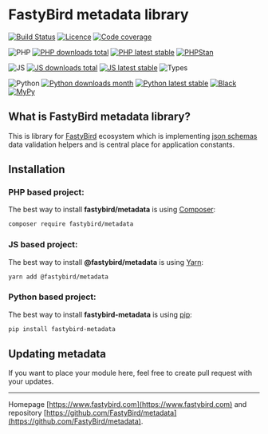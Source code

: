 # FastyBird metadata library

[![Build Status](https://badgen.net/github/checks/FastyBird/metadata/master?cache=300&style=flat-square)](https://github.com/FastyBird/metadata/actions)
[![Licence](https://badgen.net/github/license/FastyBird/metadata?cache=300&style=flat-square)](https://github.com/FastyBird/metadata/blob/master/LICENSE.md)
[![Code coverage](https://badgen.net/coveralls/c/github/FastyBird/metadata?cache=300&style=flat-square)](https://coveralls.io/r/FastyBird/metadata)

![PHP](https://badgen.net/packagist/php/FastyBird/metadata?cache=300&style=flat-square)
[![PHP downloads total](https://badgen.net/packagist/dt/FastyBird/metadata?cache=300&style=flat-square)](https://packagist.org/packages/FastyBird/metadata)
[![PHP latest stable](https://badgen.net/packagist/v/FastyBird/metadata/latest?cache=300&style=flat-square)](https://packagist.org/packages/FastyBird/metadata)
[![PHPStan](https://img.shields.io/badge/phpstan-enabled-brightgreen.svg?style=flat-square)](https://github.com/phpstan/phpstan)

![JS](https://img.shields.io/badge/js-es6-blue.svg?style=flat-square)
[![JS downloads total](https://badgen.net/npm/dt/@fastybird/metadata?cache=300&style=flat-square)](https://www.npmjs.com/package/@fastybird/metadata)
[![JS latest stable](https://badgen.net/npm/v/@fastybird/metadata?cache=300&style=flat-square)](https://www.npmjs.com/package/@fastybird/metadata)
![Types](https://badgen.net/npm/types/@fastybird/metadata?cache=300&style=flat-square)

![Python](https://badgen.net/pypi/python/fastybird-metadata?cache=300&style=flat-square)
[![Python downloads month](https://img.shields.io/pypi/dm/fastybird-metadata?cache=300&style=flat-square)](https://pypi.org/project/fastybird-metadata/)
[![Python latest stable](https://badgen.net/pypi/v/fastybird-metadata?cache=300&style=flat-square)](https://pypi.org/project/fastybird-metadata/)
[![Black](https://img.shields.io/badge/black-enabled-brightgreen.svg?style=flat-square)](https://github.com/psf/black)
[![MyPy](https://img.shields.io/badge/mypy-enabled-brightgreen.svg?style=flat-square)](http://mypy-lang.org)

## What is FastyBird metadata library?

This is library for [FastyBird](https://www.fastybird.com) ecosystem which is implementing [json schemas](https://json-schema.org) data validation helpers and is central place for application constants.

## Installation

### PHP based project:

The best way to install **fastybird/metadata** is using [Composer](http://getcomposer.org/):

```sh
composer require fastybird/metadata
```

### JS based project:

The best way to install **@fastybird/metadata** is using [Yarn](https://yarnpkg.com/):

```sh
yarn add @fastybird/metadata
```

### Python based project:

The best way to install **fastybird-metadata** is using [pip](https://pip.pypa.io/):

```sh
pip install fastybird-metadata
```

## Updating metadata

If you want to place your module here, feel free to create pull request with your updates.

***
Homepage [https://www.fastybird.com](https://www.fastybird.com) and repository [https://github.com/FastyBird/metadata](https://github.com/FastyBird/metadata).
